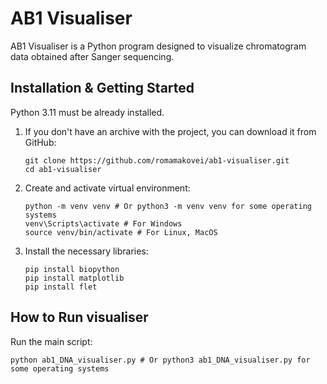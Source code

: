 # AB1 Visualiser

AB1 Visualiser is a Python program designed to visualize chromatogram data obtained after Sanger sequencing. 

## Installation & Getting Started
Python 3.11 must be already installed.
1. If you don't have an archive with the project, you can download it from GitHub:
   ```shell
   git clone https://github.com/romamakovei/ab1-visualiser.git
   cd ab1-visualiser
   ```
2. Create and activate virtual environment:
   ```shell
   python -m venv venv # Or python3 -m venv venv for some operating systems
   venv\Scripts\activate # For Windows
   source venv/bin/activate # For Linux, MacOS
   ```
3. Install the necessary libraries:
   ```shell
   pip install biopython
   pip install matplotlib
   pip install flet
   ```

## How to Run visualiser
Run the main script:
   ```shell
   python ab1_DNA_visualiser.py # Or python3 ab1_DNA_visualiser.py for some operating systems
   ```